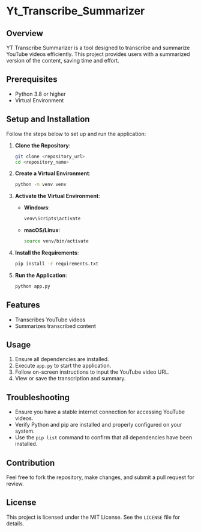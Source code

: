 # Yt_Transcribe_Summarizer

## Overview
YT Transcribe Summarizer is a tool designed to transcribe and summarize YouTube videos efficiently. This project provides users with a summarized version of the content, saving time and effort.

## Prerequisites
- Python 3.8 or higher
- Virtual Environment

## Setup and Installation

Follow the steps below to set up and run the application:

1. **Clone the Repository**:
   ```bash
   git clone <repository_url>
   cd <repository_name>
   ```

2. **Create a Virtual Environment**:
   ```bash
   python -m venv venv
   ```

3. **Activate the Virtual Environment**:
   - **Windows**:
     ```bash
     venv\Scripts\activate
     ```
   - **macOS/Linux**:
     ```bash
     source venv/bin/activate
     ```

4. **Install the Requirements**:
   ```bash
   pip install -r requirements.txt
   ```

5. **Run the Application**:
   ```bash
   python app.py
   ```

## Features
- Transcribes YouTube videos
- Summarizes transcribed content

## Usage
1. Ensure all dependencies are installed.
2. Execute `app.py` to start the application.
3. Follow on-screen instructions to input the YouTube video URL.
4. View or save the transcription and summary.

## Troubleshooting
- Ensure you have a stable internet connection for accessing YouTube videos.
- Verify Python and pip are installed and properly configured on your system.
- Use the `pip list` command to confirm that all dependencies have been installed.

## Contribution
Feel free to fork the repository, make changes, and submit a pull request for review.

## License
This project is licensed under the MIT License. See the `LICENSE` file for details.


